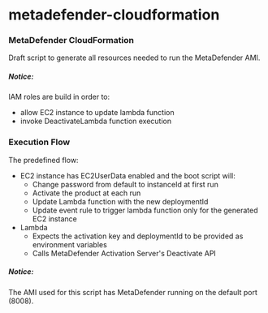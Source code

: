 # metadefender-cloudformation

### MetaDefender CloudFormation 
Draft script to generate all resources needed to run the MetaDefender AMI. 

##### Notice:
IAM roles are build in order to:
- allow EC2 instance to update lambda function
- invoke DeactivateLambda function execution


### Execution Flow
The predefined flow:
- EC2 instance has EC2UserData enabled and the boot script will:
  - Change password from default to instanceId at first run
  - Activate the product at each run
  - Update Lambda function with the new deploymentId
  - Update event rule to trigger lambda function only for the generated EC2 instance
- Lambda
  - Expects the activation key and deploymentId to be provided as environment variables
  - Calls MetaDefender Activation Server's Deactivate API 

##### Notice:
The AMI used for this script has MetaDefender running on the default port (8008). 

